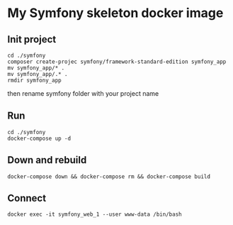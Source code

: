 # My Symfony skeleton docker image

## Init project
```
cd ./symfony
composer create-projec symfony/framework-standard-edition symfony_app
mv symfony_app/* .
mv symfony_app/.* .
rmdir symfony_app
```
then rename symfony folder with your project name

## Run
```
cd ./symfony
docker-compose up -d
```

## Down and rebuild
```
docker-compose down && docker-compose rm && docker-compose build
```

## Connect
```
docker exec -it symfony_web_1 --user www-data /bin/bash
```
